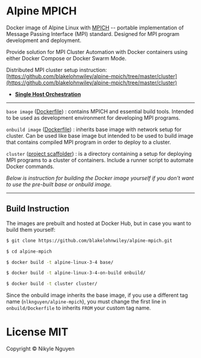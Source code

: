 # Alpine MPICH

Docker image of Alpine Linux with  [MPICH](http://www.mpich.org/) -- portable implementation of Message Passing Interface (MPI) standard. Designed for MPI program development and deployment.

Provide solution for MPI Cluster Automation with Docker containers using either Docker Compose or Docker Swarm Mode.


Distributed MPI cluster setup instruction: [https://github.com/blakelohnwiley/alpine-mpich/tree/master/cluster](https://github.com/blakelohnwiley/alpine-mpich/tree/master/cluster)  
* **[Single Host Orchestration](https://github.com/blakelohnwiley/alpine-mpich/wiki/Single-Host-Orchestration)**


----
`base image` ([Dockerfile](https://github.com/blakelohnwiley/alpine-mpich/blob/master/base/Dockerfile)) : contains MPICH and essential build tools. Intended to be used as development environment for developing MPI programs.

`onbuild image` ([Dockerfile](https://github.com/blakelohnwiley/alpine-mpich/blob/master/onbuild/Dockerfile)) : inherits base image with network setup for cluster. Can be used like base image but intended to be used to build image that contains compiled MPI program in order to deploy to a cluster.

`cluster` ([project scaffolder](https://github.com/blakelohnwiley/alpine-mpich/blob/master/cluster/Dockerfile)) : is a directory containing a setup for deploying MPI programs to a cluster of containers. Include a runner script to automate Docker commands.


*Below is instruction for building the Docker image yourself if you don't want to use the pre-built base or onbuild image.*

----

## Build Instruction

The images are prebuilt and hosted at Docker Hub, but in case you want to build them yourself:

```sh
$ git clone https://github.com/blakelohnwiley/alpine-mpich.git

$ cd alpine-mpich

$ docker build -t alpine-linux-3-4 base/

$ docker build -t alpine-linux-3-4-on-build onbuild/

$ docker build -t cluster cluster/
```

Since the onbuild image inherits the base image, if you use a different tag name (`nlknguyen/alpine-mpich`), you must change the first line in `onbuild/Dockerfile` to inherits `FROM` your custom tag name.

# License MIT
Copyright © Nikyle Nguyen
